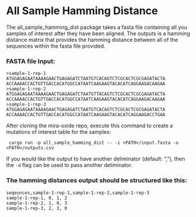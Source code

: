 # All Sample Hamming Distance

The all_sample_hamming_dist package takes a fasta file containing all you samples of interest after they have been aligned. The outputs is a hamming distance matrix that provides the hamming distance between all of the sequences within the fasta file provided. 

### FASTA file Input:

```
>sample-1-rep-1
ATGGAGAGAATAAAAGAACTGAGAGATCTAATGTCACAGTCTCGCACTCGCGAGATACTA
ACCAAAACCACTGTTGACCACATGGCCATAATCAAGAAGTACACATCAGGAAGACAAGAA
>sample-1-rep-2
ATGGAGAGAATAAAAGAACTGAGAGATCTAATGTTACAGTCTCGCACTCGCGAGATACTA
ACCAAAACCACTGTTGACCACATGGCCATAATCAAGAAGTACACATCAGGAAGACAAGAA
>sample-1-rep-3
ATGGAGAGAATAAAAGAACTGAGAGATCTAATGTCACAGTCTCGCACTCGCGAGATACTA
ACCAAAACCACTGTTGACCACATGGCCATAATCAAGAAGTACACATCAGGAAGACCTGAA
```

After cloning the mira-oxide repo, execute this command to create a mutations of interest table for the samples:

```
 cargo run -p all_sample_hamming_dist -- -i <PATH>/input.fasta -o <PATH>/outputs.csv
```

If you would like the output to have another deliminator (default: ","), then the `-d` flag can be used to pass another deliminator.

### The hamming distances output should be structured like this:

```
seqeunces,sample-1-rep-1,sample-1-rep-2,sample-1-rep-3
sample-1-rep-1, 0, 1, 2
sample-1-rep-2, 1, 0, 3
sample-1-rep-3, 2, 3, 0
```

